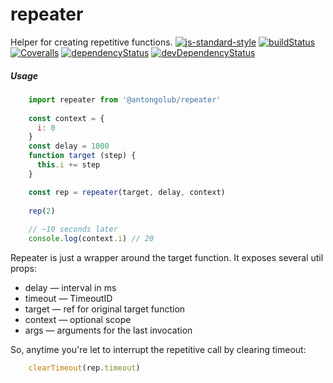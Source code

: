 # repeater
Helper for creating repetitive functions.
[![js-standard-style](https://img.shields.io/badge/code%20style-standard-brightgreen.svg)](http://standardjs.com)
[![buildStatus](https://img.shields.io/travis/antongolub/repeater.svg?maxAge=60000&branch=master)](https://travis-ci.org/antongolub/repeater)
[![Coveralls](https://img.shields.io/coveralls/antongolub/repeater.svg?maxAge=60000)](https://coveralls.io/github/antongolub/repeater)
[![dependencyStatus](https://img.shields.io/david/antongolub/repeater.svg?maxAge=60000)](https://david-dm.org/antongolub/repeater)
[![devDependencyStatus](https://img.shields.io/david/dev/antongolub/repeater.svg?maxAge=60000)](https://david-dm.org/antongolub/repeater)

##### Usage
```javascript
    import repeater from '@antongolub/repeater'
    
    const context = {
      i: 0
    }
    const delay = 1000
    function target (step) {
      this.i += step
    }

    const rep = repeater(target, delay, context)
    
    rep(2)
    
    // ~10 seconds later
    console.log(context.i) // 20
```

Repeater is just a wrapper around the target function. It exposes several util props:
* delay — interval in ms
* timeout — TimeoutID
* target — ref for original target function
* context — optional scope
* args — arguments for the last invocation

So, anytime you're let to interrupt the repetitive call by clearing timeout:
```javascript
    clearTimeout(rep.timeout)
``` 

